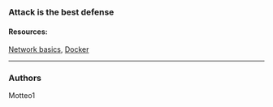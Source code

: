 ### Attack is the best defense

#### Resources:
[Network basics](https://alx-intranet.hbtn.io/concepts/33), [Docker](https://alx-intranet.hbtn.io/concepts/65)


***
### Authors
Motteo1
